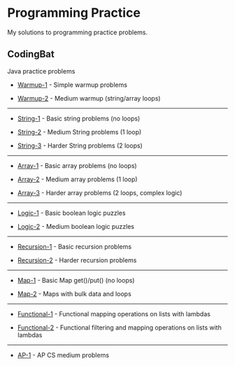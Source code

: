 # Programming Practice

My solutions to programming practice problems.

## CodingBat

Java practice problems

- [Warmup-1](https://github.com/liampuk/code-practice/tree/master/codingbat/warmup-1) - Simple warmup problems

- [Warmup-2](https://github.com/liampuk/tree/master/code-practice/codingbat/warmup-2) - Medium warmup (string/array loops)

***

- [String-1](https://github.com/liampuk/tree/master/code-practice/codingbat/string-1) - Basic string problems (no loops)

- [String-2](https://github.com/liampuk/tree/master/code-practice/codingbat/string-2) - Medium String problems (1 loop)

- [String-3](https://github.com/liampuk/tree/master/code-practice/codingbat/string-3) - Harder String problems (2 loops)

***

- [Array-1](https://github.com/liampuk/tree/master/code-practice/codingbat/array-1) - Basic array problems (no loops)

- [Array-2](https://github.com/liampuk/tree/master/code-practice/codingbat/array-2) - Medium array problems (1 loop)

- [Array-3](https://github.com/liampuk/tree/master/code-practice/codingbat/array-3) - Harder array problems (2 loops, complex logic)

***

- [Logic-1](https://github.com/liampuk/tree/master/code-practice/codingbat/logic-1) - Basic boolean logic puzzles

- [Logic-2](https://github.com/liampuk/tree/master/code-practice/codingbat/logic-2) - Medium boolean logic puzzles

***

- [Recursion-1](https://github.com/liampuk/tree/master/code-practice/codingbat/recursion-1) - Basic recursion problems

- [Recursion-2](https://github.com/liampuk/tree/master/code-practice/codingbat/recursion-2) - Harder recursion problems

***

- [Map-1](https://github.com/liampuk/tree/master/code-practice/codingbat/map-1) - Basic Map get()/put() (no loops)

- [Map-2](https://github.com/liampuk/tree/master/code-practice/codingbat/map-2) - Maps with bulk data and loops

***

- [Functional-1](https://github.com/liampuk/tree/master/code-practice/codingbat/functional-1) - Functional mapping operations on lists with lambdas

- [Functional-2](https://github.com/liampuk/tree/master/code-practice/codingbat/functional-2) - Functional filtering and mapping operations on lists with lambdas

***

- [AP-1](https://github.com/liampuk/tree/master/code-practice/codingbat/ap-1) - AP CS medium problems
